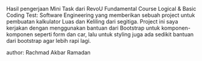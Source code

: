 Hasil pengerjaan Mini Task dari RevoU Fundamental Course Logical & Basic Coding Test: Software Engineering yang memberikan sebuah project untuk pembuatan kalkulator Luas dan Keliling dari segitiga. Project ini saya kerjakan dengan menggunakan bantuan dari Bootstrap untuk komponen-komponen seperti form dan car, lalu untuk styling juga ada sedikit bantuan dari bootstrap agar lebih rapi lagi.

author: Rachmad Akbar Ramadan
